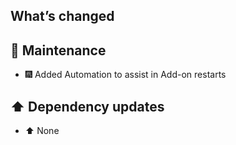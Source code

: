 ## What’s changed

## 🧰 Maintenance

- 🎆 Added Automation to assist in Add-on restarts

## ⬆️ Dependency updates

- ⬆️ None
